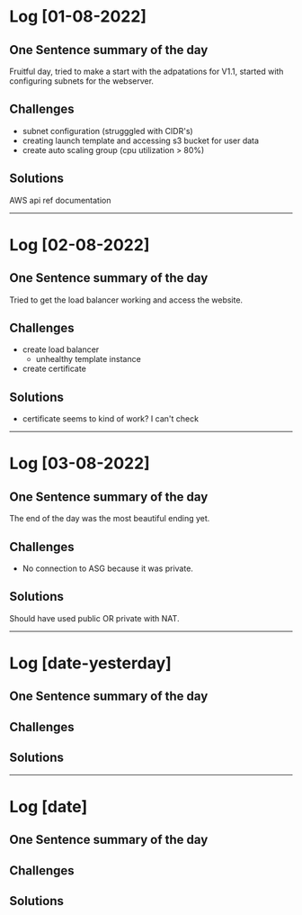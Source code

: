 # Log [01-08-2022]

## One Sentence summary of the day
Fruitful day, tried to make a start with the adpatations for V1.1, started with configuring subnets for the webserver.

## Challenges
- subnet configuration (strugggled with CIDR's)
- creating launch template and accessing s3 bucket for user data
- create auto scaling group (cpu utilization > 80%)

## Solutions
AWS api ref documentation

____

# Log [02-08-2022]

## One Sentence summary of the day
Tried to get the load balancer working and access the website.

## Challenges
- create load balancer
  - unhealthy template instance
- create certificate

## Solutions
- certificate seems to kind of work? I can't check 

____

# Log [03-08-2022]

## One Sentence summary of the day
The end of the day was the most beautiful ending yet.

## Challenges
- No connection to ASG because it was private. 

## Solutions
Should have used public OR private with NAT. 
____

# Log [date-yesterday]

## One Sentence summary of the day

## Challenges

## Solutions

____

# Log [date]

## One Sentence summary of the day

## Challenges

## Solutions
